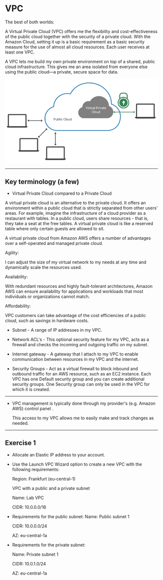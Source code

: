# VPC

The best of both worlds: 

A Virtual Private Cloud (VPC) offers me the flexibility and cost-effectiveness of the public cloud together with the security of a private cloud. With the Amazon Cloud, setting it up is a basic requirement as a basic security measure for the use of almost all cloud resources. Each user receives at least one VPC.

A VPC lets me build my own private environment on top of a shared, public cloud infrastructure. This gives me an area isolated from everyone else using the public cloud—a private, secure space for data.

![VPC](../00_includes/AWS-10%20VPC/VPC-1.PNG)

---

## Key terminology (a few)

- Virtual Private Cloud compared to a Private Cloud

A virtual private cloud is an alternative to the private cloud. It offers an environment within a public cloud that is strictly separated from other users' areas. For example, imagine the infrastructure of a cloud provider as a restaurant with tables. In a public cloud, users share resources - that is, they take a seat at the free tables. A virtual private cloud is like a reserved table where only certain guests are allowed to sit.

A virtual private cloud from Amazon AWS offers a number of advantages over a self-operated and managed private cloud.

Agility: 

I can adjust the size of my virtual network to my needs at any time and dynamically scale the resources used.

Availability: 

With redundant resources and highly fault-tolerant architectures, Amazon AWS can ensure availability for applications and workloads that most individuals or organizations cannot match.

Affordability: 

VPC customers can take advantage of the cost efficiencies of a public cloud, such as savings in hardware costs.

- Subnet - A range of IP addresses in my VPC.

- Network ACL's - This optional security feature for my VPC, acts as a firewall and
checks the incoming and outgoing traffic on my subnet.

- Internet gateway - A gateway that I attach to my VPC to enable communication between
resources in my VPC and the internet.

- Security Groups - Act as a virtual firewall to block inbound and outbound traffic
for an AWS resource, such as an EC2 instance. Each VPC has one
Default security group and you can create additional security groups. One
Security group can only be used in the VPC for which it is created.
---

 - VPC management is typically done through my provider's (e.g. Amazon AWS) control panel . 
 
 
   This access to my VPC allows me to easily make and track changes as needed.

 ---

## Exercise 1
- Allocate an Elastic IP address to your account.

- Use the Launch VPC Wizard option to create a new VPC with the following requirements:

  Region: Frankfurt (eu-central-1)

  VPC with a public and a private subnet

  Name: Lab VPC

  CIDR: 10.0.0.0/16

- Requirements for the public subnet:
  Name: Public subnet 1

  CIDR: 10.0.0.0/24

  AZ: eu-central-1a

- Requirements for the private subnet:

  Name: Private subnet 1

  CIDR: 10.0.1.0/24

  AZ: eu-central-1a

